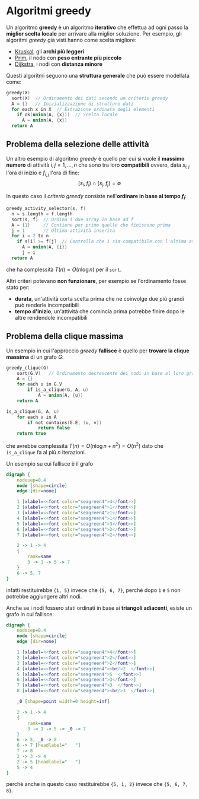 # Algoritmi greedy

Un algoritmo **greedy** è un algoritmo **iterativo** che effettua ad ogni passo la **miglior scelta locale** per arrivare alla miglior soluzione.
Per esempio, gli algoritmi _greedy_ già visti hanno come scelta migliore:
- [Kruskal](../02/02/02/README.md), gli **archi più leggeri**
- [Prim](../02/02/03/README.md), il nodo con **peso entrante più piccolo**
- [Dijkstra](../02/03/01/README.md), i nodi con **distanza minore**

Questi algoritmi seguono una **struttura generale** che può essere modellata come:
```c
greedy(X)
  sort(X)  // Ordinamento dei dati secondo un criterio greedy
  A = {}   // Inizializzazione di strutture dati
  for each x in X  // Estrazione ordinata degli elementi
    if ok(union(A, {x}))  // Scelta locale
      A = union(A, {x})
  return A
```

## Problema della selezione delle attività

Un altro esempio di algoritmo _greedy_ è quello per cui si vuole il **massimo numero** di attività $i, j = 1, ..., n$ che sono tra loro **compatibili** ovvero, data $s_{i,j}$ l'ora di inizio e $f_{i,j}$ l'ora di fine:
$$
[s_i, f_i) \cap [s_j, f_j) = \emptyset
$$

In questo caso il _criterio greedy_ consiste nell'**ordinare in base al tempo $f_i$**:
```c
greedy_activity_selector(s, f)
  n = s.length = f.length
  sort(s, f)  // Ordina i due array in base ad f
  A = {1}     // Contiene per prime quelle che finiscono prima
  j = 1       // Ultima attività inserita
  for i = 2 to n
    if s[i] >= f[j]  // Controlla che i sia compatibile con l'ultima attività j
      A = union(A, {i})
      j = i
  return A
```
che ha complessità $T(n) = O(n \log n)$ per il `sort`.

Altri criteri potevano **non funzionare**, per esempio se l'ordinamento fosse stato per:
- **durata**, un'attività corta scelta prima che ne coinvolge due più grandi può renderle incompatibili
- **tempo d'inizio**, un'attività che comincia prima potrebbe finire dopo le altre rendendole incompatibili

## Problema della clique massima

Un esempio in cui l'approccio _greedy_ **fallisce** è quello per **trovare la clique massima** di un grafo $G$:
```c
greedy_clique(G)
	sort(G.V)	// Ordinamento decrescente dei nodi in base al loro grado
	A = {}
	for each u in G.V
		if is_a_clique(G, A, u)
			A = union(A, {u})
	return A

is_a_clique(G, A, u)
	for each v in A
		if not contains(G.E, (u, v))
			return false
	return true
```
che avrebbe complessità $T(n) = O(n\log n + n^2) = O(n^2)$ dato che `is_a_clique` fa al più $n$ iterazioni.

Un esempio su cui fallisce è il grafo
```dot process
digraph {
	nodesep=0.4
	node [shape=circle]
	edge [dir=none]

	1 [xlabel=<<font color="seagreen4">4</font>>]
	2 [xlabel=<<font color="seagreen4">1</font>>]
	3 [xlabel=<<font color="seagreen4">1</font>>]
	4 [xlabel=<<font color="seagreen4">1</font>>]
	5 [xlabel=<<font color="seagreen4">3</font>>]
	6 [xlabel=<<font color="seagreen4">2</font>>]
	7 [xlabel=<<font color="seagreen4">2</font>>]

	2 -> 1 -> 4
	{
		rank=same
		3 -> 1 -> 5 -> 7
	}
	6 -> 5, 7
}
```
infatti restituirebbe `{1, 5}` invece che `{5, 6, 7}`, perchè dopo `1` e `5` non potrebbe aggiungere altri nodi.

Anche se i nodi fossero stati ordinati in base ai **triangoli adiacenti**, esiste un grafo in cui fallisce:
```dot process
digraph {
	nodesep=0.4
	node [shape=circle]
	edge [dir=none]

	1 [xlabel=<<font color="seagreen4">4</font>>]
	2 [xlabel=<<font color="seagreen4">2</font>>]
	3 [xlabel=<<font color="seagreen4">2</font>>]
	4 [xlabel=<<font color="seagreen4"><br/>2  </font>>]
	5 [xlabel=<<font color="seagreen4">5  </font>>]
	6 [xlabel=<<font color="seagreen4">3</font>>]
	7 [xlabel=<<font color="seagreen4">3  </font>>]
	8 [xlabel=<<font color="seagreen4"><br/>3  </font>>]

	_0 [shape=point width=0 height=inf]

	2 -> 1 -> 4
	{
		rank=same
		3 -> 1 -> 5 -> _0 -> 7
	}
	6 -> 5, _0 -> 8
	6 -> 7 [headlabel="   "]
	7 -> 8
	2 -> 3 -> 4
	2 -> 5 [headlabel="   "]
	5 -> 4
}
```
perchè anche in questo caso restituirebbe `{5, 1, 2}` invece che `{5, 6, 7, 8}`.
